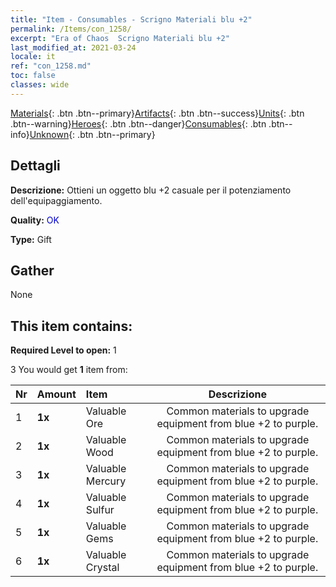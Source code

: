 ```yaml
---
title: "Item - Consumables - Scrigno Materiali blu +2"
permalink: /Items/con_1258/
excerpt: "Era of Chaos  Scrigno Materiali blu +2"
last_modified_at: 2021-03-24
locale: it
ref: "con_1258.md"
toc: false
classes: wide
---
```

 [Materials](/it/Items/){: .btn .btn--primary}[Artifacts](/it/Items/Artifacts/){: .btn .btn--success}[Units](/it/Items/Units/){: .btn .btn--warning}[Heroes](/it/Items/Heroes/){: .btn .btn--danger}[Consumables](/it/Items/Consumables/){: .btn .btn--info}[Unknown](/it/Items/Unknown/){: .btn .btn--primary}

## Dettagli
 **Descrizione:** Ottieni un oggetto blu +2 casuale per il potenziamento dell'equipaggiamento.

 **Quality:** <span style="color: #0000CD">OK</span>

 **Type:** Gift

## Gather

  None

## This item contains:

 **Required Level to open:** 1

 3 You would get **1** item  from:

  | Nr | Amount |     Item    | Descrizione |
  |:---|:-------|:------------|:-----------:|
  | 1 |  **1x** | Valuable Ore | Common materials to upgrade equipment from blue +2 to purple.  | 
  | 2 |  **1x** | Valuable Wood | Common materials to upgrade equipment from blue +2 to purple.  | 
  | 3 |  **1x** | Valuable Mercury | Common materials to upgrade equipment from blue +2 to purple.  | 
  | 4 |  **1x** | Valuable Sulfur | Common materials to upgrade equipment from blue +2 to purple.  | 
  | 5 |  **1x** | Valuable Gems | Common materials to upgrade equipment from blue +2 to purple.  | 
  | 6 |  **1x** | Valuable Crystal | Common materials to upgrade equipment from blue +2 to purple.  | 
